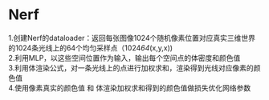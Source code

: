 # Nerf
1.创建Nerf的dataloader：返回每张图像1024个随机像素位置对应真实三维世界的1024条光线上的64个均匀采样点（1024*64*(x,y,x))  
2.利用MLP，以这些空间位置作为输入，输出每个空间点的体密度和颜色值  
3.利用体渲染公式，对一条光线上的点进行加权求和，渲染得到光线对应像素的颜色值  
4.使用像素真实的颜色值 和 体渲染加权求和得到的颜色值做损失优化网络参数
